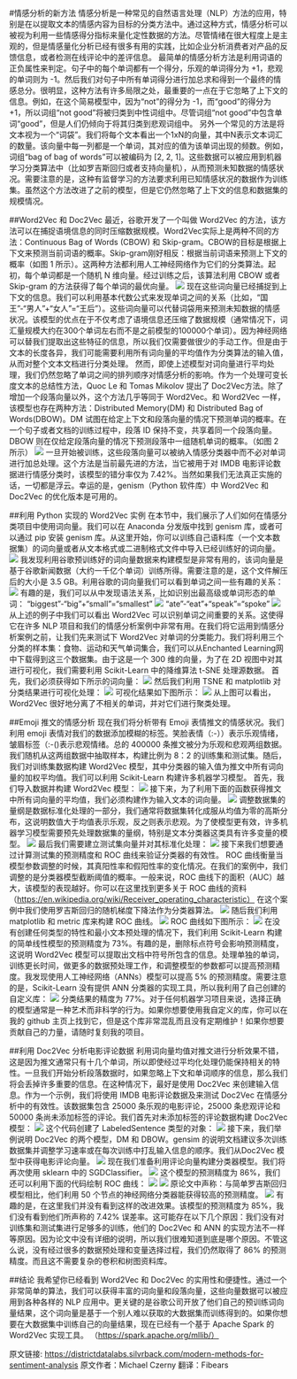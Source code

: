 #情感分析的新方法
情感分析是一种常见的自然语言处理（NLP）方法的应用，特别是在以提取文本的情感内容为目标的分类方法中。通过这种方式，情感分析可以被视为利用一些情感得分指标来量化定性数据的方法。尽管情绪在很大程度上是主观的，但是情感量化分析已经有很多有用的实践，比如企业分析消费者对产品的反馈信息，或者检测在线评论中的差评信息。
最简单的情感分析方法是利用词语的正负属性来判定。句子中的每个单词都有一个得分，乐观的单词得分为 +1，悲观的单词则为 -1。然后我们对句子中所有单词得分进行加总求和得到一个最终的情感总分。很明显，这种方法有许多局限之处，最重要的一点在于它忽略了上下文的信息。例如，在这个简易模型中，因为“not”的得分为 -1，而“good”的得分为 +1，所以词组“not good”将被归类到中性词组中。尽管词组“not good”中包含单词“good”，但是人们仍倾向于将其归类到悲观词组中。
另外一个常见的方法是将文本视为一个“词袋”。我们将每个文本看出一个1xN的向量，其中N表示文本词汇的数量。该向量中每一列都是一个单词，其对应的值为该单词出现的频数。例如，词组“bag of bag of words”可以被编码为 [2, 2, 1]。这些数据可以被应用到机器学习分类算法中（比如罗吉斯回归或者支持向量机），从而预测未知数据的情感状况。需要注意的是，这种有监督学习的方法要求利用已知情感状况的数据作为训练集。虽然这个方法改进了之前的模型，但是它仍然忽略了上下文的信息和数据集的规模情况。

##Word2Vec 和 Doc2Vec
最近，谷歌开发了一个叫做 Word2Vec 的方法，该方法可以在捕捉语境信息的同时压缩数据规模。Word2Vec实际上是两种不同的方法：Continuous Bag of Words (CBOW) 和 Skip-gram。CBOW的目标是根据上下文来预测当前词语的概率。Skip-gram刚好相反：根据当前词语来预测上下文的概率（如图 1 所示）。这两种方法都利用人工神经网络作为它们的分类算法。起初，每个单词都是一个随机 N 维向量。经过训练之后，该算法利用 CBOW 或者 Skip-gram 的方法获得了每个单词的最优向量。
![](http://static.datartisan.com/upload/attachment/2015/10/gabKYIco.png)
现在这些词向量已经捕捉到上下文的信息。我们可以利用基本代数公式来发现单词之间的关系（比如，“国王”-“男人”+“女人”=“王后”）。这些词向量可以代替词袋用来预测未知数据的情感状况。该模型的优点在于不仅考虑了语境信息还压缩了数据规模（通常情况下，词汇量规模大约在300个单词左右而不是之前模型的100000个单词）。因为神经网络可以替我们提取出这些特征的信息，所以我们仅需要做很少的手动工作。但是由于文本的长度各异，我们可能需要利用所有词向量的平均值作为分类算法的输入值，从而对整个文本文档进行分类处理。
然而，即使上述模型对词向量进行平均处理，我们仍然忽略了单词之间的排列顺序对情感分析的影响。作为一个处理可变长度文本的总结性方法，Quoc Le 和 Tomas Mikolov 提出了 Doc2Vec方法。除了增加一个段落向量以外，这个方法几乎等同于 Word2Vec。和 Word2Vec 一样，该模型也存在两种方法：Distributed Memory(DM) 和 Distributed Bag of Words(DBOW)。DM 试图在给定上下文和段落向量的情况下预测单词的概率。在一个句子或者文档的训练过程中，段落 ID 保持不变，共享着同一个段落向量。DBOW 则在仅给定段落向量的情况下预测段落中一组随机单词的概率。（如图 2 所示）
![](http://static.datartisan.com/upload/attachment/2015/10/Exu0jd6r.png)
一旦开始被训练，这些段落向量可以被纳入情感分类器中而不必对单词进行加总处理。这个方法是当前最先进的方法，当它被用于对 IMDB 电影评论数据进行情感分类时，该模型的错分率仅为 7.42%。当然如果我们无法真正实施的话，一切都是浮云。幸运的是，genism（Python 软件库）中 Word2Vec 和 Doc2Vec 的优化版本是可用的。

##利用 Python 实现的 Word2Vec 实例
在本节中，我们展示了人们如何在情感分类项目中使用词向量。我们可以在 Anaconda 分发版中找到 genism 库，或者可以通过 pip 安装 genism 库。从这里开始，你可以训练自己语料库（一个文本数据集）的词向量或者从文本格式或二进制格式文件中导入已经训练好的词向量。
![](http://static.datartisan.com/upload/attachment/2015/10/HSiYWRtH.png)
我发现利用谷歌预训练好的词向量数据来构建模型是非常有用的，该词向量是基于谷歌新闻数据（大约一千亿个单词）训练所得。需要注意的是，这个文件解压后的大小是 3.5 GB。利用谷歌的词向量我们可以看到单词之间一些有趣的关系：
![](http://static.datartisan.com/upload/attachment/2015/10/MRcoqI9x.png)
有趣的是，我们可以从中发现语法关系，比如识别出最高级或单词形态的单词：
“biggest”-“big”+“small”=“smallest”
![](http://static.datartisan.com/upload/attachment/2015/10/IU93Ubn4.png)
“ate”-“eat”+“speak”=“spoke”
![](http://static.datartisan.com/upload/attachment/2015/10/qTfd4djW.png)
从上述的例子中我们可以看出 Word2Vec 可以识别单词之间重要的关系。这使得它在许多 NLP 项目和我们的情感分析案例中非常有用。在我们将它运用到情感分析案例之前，让我们先来测试下 Word2Vec 对单词的分类能力。我们将利用三个分类的样本集：食物、运动和天气单词集合，我们可以从Enchanted Learning网中下载得到这三个数据集。由于这是一个 300 维的向量，为了在 2D 视图中对其进行可视化，我们需要利用 Scikit-Learn 中的降维算法 t-SNE 处理源数据。
首先，我们必须获得如下所示的词向量：
![](http://static.datartisan.com/upload/attachment/2015/10/W0dMIM7G.png)
然后我们利用 TSNE 和 matplotlib 对分类结果进行可视化处理：
![](http://static.datartisan.com/upload/attachment/2015/10/XZx8WyTT.png)
可视化结果如下图所示：
![](http://static.datartisan.com/upload/attachment/2015/10/SGzF9mQO.png)
从上图可以看出，Word2Vec 很好地分离了不相关的单词，并对它们进行聚类处理。

##Emoji 推文的情感分析
现在我们将分析带有 Emoji 表情推文的情感状况。我们利用 emoji 表情对我们的数据添加模糊的标签。笑脸表情（:-））表示乐观情绪，皱眉标签（:-()表示悲观情绪。总的 400000 条推文被分为乐观和悲观两组数据。我们随机从这两组数据中抽取样本，构建比例为 8：2 的训练集和测试集。随后，我们对训练集数据构建 Word2Vec 模型，其中分类器的输入值为推文中所有词向量的加权平均值。我们可以利用 Scikit-Learn 构建许多机器学习模型。
首先，我们导入数据并构建 Word2Vec 模型：
![](http://static.datartisan.com/upload/attachment/2015/10/pfe6IGLM.png)
接下来，为了利用下面的函数获得推文中所有词向量的平均值，我们必须构建作为输入文本的词向量。
![](http://static.datartisan.com/upload/attachment/2015/10/3ahuu2SL.png)
调整数据集的量纲是数据标准化处理的一部分，我们通常将数据集转化成服从均值为零的高斯分布，这说明数值大于均值表示乐观，反之则表示悲观。为了使模型更有效，许多机器学习模型需要预先处理数据集的量纲，特别是文本分类器这类具有许多变量的模型。
![](http://static.datartisan.com/upload/attachment/2015/10/Kv3d8BZ7.png)
最后我们需要建立测试集向量并对其标准化处理：
![](http://static.datartisan.com/upload/attachment/2015/10/INYDO8Pa.png)
接下来我们想要通过计算测试集的预测精度和 ROC 曲线来验证分类器的有效性。 ROC 曲线衡量当模型参数调整的时候，其真阳性率和假阳性率的变化情况。在我们的案例中，我们调整的是分类器模型截断阈值的概率。一般来说，ROC 曲线下的面积（AUC）越大，该模型的表现越好。你可以在这里找到更多关于 ROC 曲线的资料
（https://en.wikipedia.org/wiki/Receiver_operating_characteristic）
在这个案例中我们使用罗吉斯回归的随机梯度下降法作为分类器算法。
![](http://static.datartisan.com/upload/attachment/2015/10/JySRSlDD.png)
随后我们利用 matplotlib 和 metric 库来构建 ROC 曲线。
![](http://static.datartisan.com/upload/attachment/2015/10/TIzwQPLM.png)
ROC 曲线如下图所示：
![](http://static.datartisan.com/upload/attachment/2015/10/7ca69ixf.png)
在没有创建任何类型的特性和最小文本预处理的情况下，我们利用 Scikit-Learn 构建的简单线性模型的预测精度为 73%。有趣的是，删除标点符号会影响预测精度，这说明 Word2Vec 模型可以提取出文档中符号所包含的信息。处理单独的单词，训练更长时间，做更多的数据预处理工作，和调整模型的参数都可以提高预测精度。我发现使用人工神经网络（ANNs）模型可以提高 5% 的预测精度。需要注意的是，Scikit-Learn 没有提供 ANN 分类器的实现工具，所以我利用了自己创建的自定义库：
![](http://static.datartisan.com/upload/attachment/2015/10/JpDNiKbM.png)
分类结果的精度为 77%。对于任何机器学习项目来说，选择正确的模型通常是一种艺术而非科学的行为。如果你想要使用我自定义的库，你可以在我的 github 主页上找到它，但是这个库非常混乱而且没有定期维护！如果你想要贡献自己的力量，请随时复刻我的项目。

##利用 Doc2Vec 分析电影评论数据
利用词向量均值对推文进行分析效果不错，这是因为推文通常只有十几个单词，所以即使经过平均化处理仍能保持相关的特性。一旦我们开始分析段落数据时，如果忽略上下文和单词顺序的信息，那么我们将会丢掉许多重要的信息。在这种情况下，最好是使用 Doc2Vec 来创建输入信息。作为一个示例，我们将使用 IMDB 电影评论数据及来测试 Doc2Vec 在情感分析中的有效性。该数据集包含 25000 条乐观的电影评论，25000 条悲观评论和 50000 条尚未添加标签的评论。我们首先对未添加标签的评论数据构建 Doc2Vec 模型：
![](http://static.datartisan.com/upload/attachment/2015/10/oNxriUlP.png)
这个代码创建了 LabeledSentence 类型的对象：
![](http://static.datartisan.com/upload/attachment/2015/10/PaoMhhmX.png)
接下来，我们举例说明 Doc2Vec 的两个模型，DM 和 DBOW。gensim 的说明文档建议多次训练数据集并调整学习速率或在每次训练中打乱输入信息的顺序。我们从Doc2Vec 模型中获得电影评论向量。
![](http://static.datartisan.com/upload/attachment/2015/10/xvAbM7YK.png)
现在我们准备利用评论向量构建分类器模型。我们将再次使用 sklearn 中的 SGDClassifier。
![](http://static.datartisan.com/upload/attachment/2015/10/sn511r24.png)
这个模型的预测精度为 86%，我们还可以利用下面的代码绘制 ROC 曲线：
![](http://static.datartisan.com/upload/attachment/2015/10/sBbYxdNZ.png)
![](http://static.datartisan.com/upload/attachment/2015/10/STt6xM90.png)
原论文中声称：与简单罗吉斯回归模型相比，他们利用 50 个节点的神经网络分类器能获得较高的预测精度。
![](http://static.datartisan.com/upload/attachment/2015/10/NdyCqhU9.png)
有趣的是，在这里我们并没有看到这样的改进效果。该模型的预测精度为 85%，我们没有看到他们所声称的 7.42% 误差率。这可能存在以下几个原因：我们没有对训练集和测试集进行足够多的训练，他们的 Doc2Vec 和 ANN 的实现方法不一样等原因。因为论文中没有详细的说明，所以我们很难知道到底是哪个原因。不管这么说，没有经过很多的数据预处理和变量选择过程，我们仍然取得了 86% 的预测精度。而且这不需要复杂的卷积和树图资料库。

##结论
我希望你已经看到 Word2Vec 和 Doc2Vec 的实用性和便捷性。通过一个非常简单的算法，我们可以获得丰富的词向量和段落向量，这些向量数据可以被应用到各种各样的 NLP 应用中。更关键的是谷歌公司开放了他们自己的预训练词向量结果，这个词向量是基于一个别人难以获取的大数据集而训练得到的。如果你想要在大数据集中训练自己的向量结果，现在已经有一个基于 Apache Spark 的 Word2Vec 实现工具。
（https://spark.apache.org/mllib/）

原文链接: https://districtdatalabs.silvrback.com/modern-methods-for-sentiment-analysis
原文作者：Michael Czerny
翻译：Fibears
